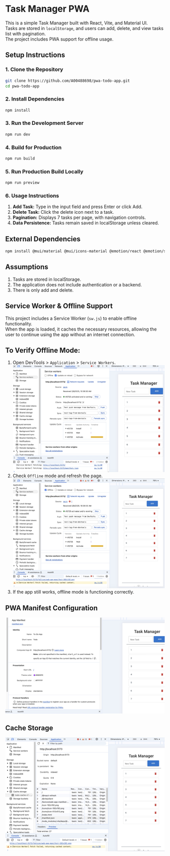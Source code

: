 # Task Manager PWA

This is a simple Task Manager built with React, Vite, and Material UI.  
Tasks are stored in `localStorage`, and users can add, delete, and view tasks list with pagination.  
The project includes PWA support for offline usage.

## Setup Instructions

### 1. Clone the Repository
```sh
git clone https://github.com/A00488698/pwa-todo-app.git
cd pwa-todo-app
```
### 2. Install Dependencies
```sh
npm install
```
### 3. Run the Development Server
```sh
npm run dev
```
### 4. Build for Production
```sh
npm run build
```
### 5. Run Production Build Locally
```sh
npm run preview
```
### 6. Usage Instructions
1. **Add Task:** Type in the input field and press Enter or click Add.
2. **Delete Task:** Click the delete icon next to a task.
3. **Pagination:** Displays 7 tasks per page, with navigation controls.
4. **Data Persistence:** Tasks remain saved in localStorage unless cleared.
## External Dependencies
```sh
npm install @mui/material @mui/icons-material @emotion/react @emotion/styled
```
## Assumptions
1. Tasks are stored in localStorage.
2. The application does not include authentication or a backend.
3. There is only add and delete.

## Service Worker & Offline Support
This project includes a Service Worker (`sw.js`) to enable offline functionality.  
When the app is loaded, it caches the necessary resources, allowing the user to continue using the app without an internet connection.

## To Verify Offline Mode:
1. Open DevTools > `Application` > `Service Workers`.
   ![Service Workers](images/image_online.jpg)
2. Check `Offline` mode and refresh the page.
   ![Service Workers](images/image_offline.jpg)
3. If the app still works, offline mode is functioning correctly.

## PWA Manifest Configuration
   ![Service Workers](images/manifest.jpg)

## Cache Storage
   ![Service Workers](images/Cache_Storage.jpg)